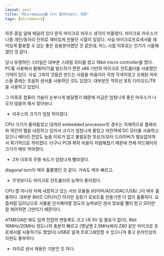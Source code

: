 ```yaml
---
layout: post
title: "Micromouse를 다시 들여다보니: 개론"
tags: [micromouse]
---
```


하루 종일 일에 매달려 있다 문득 마이크로 마우스 생각이 떠올랐다. 마이크로 마우스가 나름 개인/동아리 단위로 재미있게 만들던 시절이 있었다. 사실 마이크로프로세서를 재미있게 활용할 수 있는 좋은 응용분야였던 것 같은데, 어느 시점 이후로는 인기가 시들해졌던 것 같다.

당시 유행하던 스타일은 대부분 스테핑 모터를 썼고 16bit micro controller를 썼다. PC를 사용해서 펌웨어(?)를 빌드하기 편한 x86 기반의 마이크로 컨트롤러를 사용했던 기억이 있다. 사실 그외의 것들은 만드는 사람들 마음이라 각양 각색이었고 오래된 마우스들 중에는 초음파 센서를 사용하던 것도 있었다. 대부분은 적외선 포토 다이오드/TR을 사용하고 있었다.

그 이후로 컴퓨터 기술이 눈부시게 발달했기 떄문에 지금은 엄청나게 좋은 마우스가 나오지 않을까 해서 찾아보니 

- 마우스의 크기가 엄청 작아졌다. 
 
CPU 크기가 줄어들었고 대개의 embedded processor의 경우는 자체적으로 플래쉬와 약간의 램을 내장하고 있어서 크기가 엄청나게 줄었고 저전력에 DC 모터를 사용하고 있으니 배터리 전압도 높을 이유가 없고 불필요한 힛싱크/모터 드라이버가 필요없어져서 획기적으로 작아졌다. 더구나 PCB 제작 비용이 저렴해졌기 때문에 전체 하드웨어의 크기가 매우 작아졌다.

- 2차 이후의 주행 속도가 엄청나게 빨라졌다.

diagonal turn이 매우 훌륭했던 것 같다. 가속도 매우 빠르고.

- 무엇보다도 마이크로 컨트롤러의 능력이 좋아졌다. 
  
CPU 뿐 아니라 자체 내장하고 있는 서브 모듈들 (타이머/ADC/DAC/USB/..)이 매우 훌륭하다. 대부분 8비트 CPU이긴 하지만 길찾기 로보트를 만들기엔 더 없이 훌륭하다. 요즘처럼 딥러닝으로 사물을 인식해야할 정도의 능력보단 센서 정보를 빨리 받고 모터만 잘 제어하면 그만이기 때문이다.

ATMEGA만 봐도 입력 전압의 변동폭도 크고 (꼭 5V 일 필요가 없다), 8bit 16MHz/20MHz 정도니까 충분히 빠르고 (옛날엔 2.5MHz짜리 Z80 같은 마이크로 프로세서를 사용하기도 했었다) USB로 쉽게 프로그래밍할 수 있으니까 좋고 온라인상의 자원도 풍부하다.

- 자이로 센서 채용은 기본인 듯 하다.


